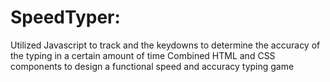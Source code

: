 # SpeedTyper:
Utilized Javascript to track and the keydowns to determine the accuracy of the typing in a certain amount of time
Combined HTML and CSS components to design a functional speed and accuracy typing game
